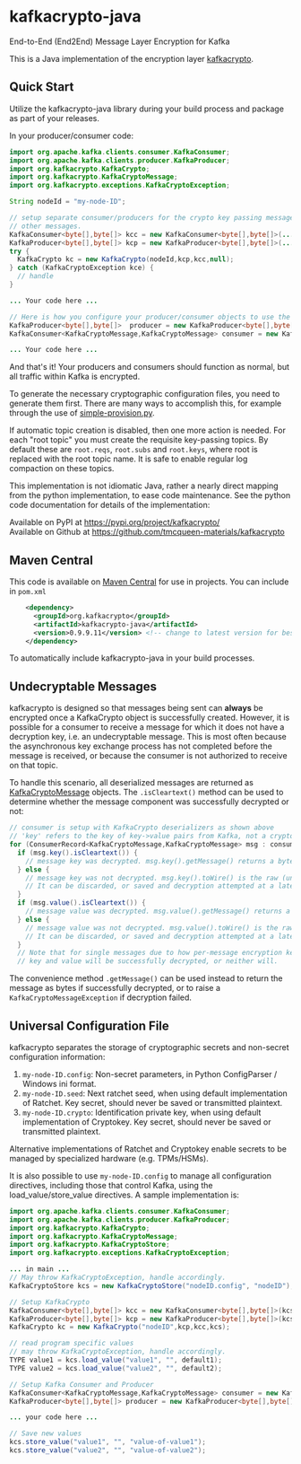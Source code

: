# kafkacrypto-java
End-to-End (End2End) Message Layer Encryption for Kafka

This is a Java implementation of the encryption layer [kafkacrypto](https://github.com/tmcqueen-materials/kafkacrypto).

## Quick Start
Utilize the kafkacrypto-java library during your build process and package as part of your releases.

In your producer/consumer code:
```java
import org.apache.kafka.clients.consumer.KafkaConsumer;
import org.apache.kafka.clients.producer.KafkaProducer;
import org.kafkacrypto.KafkaCrypto;
import org.kafkacrypto.KafkaCryptoMessage;
import org.kafkacrypto.exceptions.KafkaCryptoException;

String nodeId = "my-node-ID";

// setup separate consumer/producers for the crypto key passing messages. DO NOT use these for
// other messages.
KafkaConsumer<byte[],byte[]> kcc = new KafkaConsumer<byte[],byte[]>(...your server params and bytearray deserializers in normal form...);
KafkaProducer<byte[],byte[]> kcp = new KafkaProducer<byte[],byte[]>(...your server params and bytearray serializers in normal form...);
try {
  KafkaCrypto kc = new KafkaCrypto(nodeId,kcp,kcc,null);
} catch (KafkaCryptoException kce) {
  // handle
}

... Your code here ...

// Here is how you configure your producer/consumer objects to use the crypto (de)serializers
KafkaProducer<byte[],byte[]>  producer = new KafkaProducer<byte[],byte[]>(...,kc.getKeySerializer(), kc.getValueSerializer());
KafkaConsumer<KafkaCryptoMessage,KafkaCryptoMessage> consumer = new KafkaConsumer<KafkaCryptoMessage,KafkaCryptoMessage>(...,kc.getKeyDeserializer(), kc.getValueDeserializer());

... Your code here ...
```

And that's it! Your producers and consumers should function as normal, but all traffic within Kafka is encrypted. 

To generate the necessary cryptographic configuration files, you need to generate them first. There are many ways to accomplish this, for example through the use of [simple-provision.py](https://github.com/tmcqueen-materials/kafkacrypto/blob/master/tools/simple-provision.py).

If automatic topic creation is disabled, then one more action is needed. For each "root topic" you must create the requisite key-passing topics. By default these are `root.reqs`, `root.subs` and `root.keys`, where root is replaced with the root topic name. It is safe to enable regular log compaction on these topics.

This implementation is not idiomatic Java, rather a nearly direct mapping from the python implementation, to ease code maintenance. See the python code documentation for details of the implementation:

Available on PyPI at https://pypi.org/project/kafkacrypto/  
Available on Github at https://github.com/tmcqueen-materials/kafkacrypto

## Maven Central

This code is available on [Maven Central](https://search.maven.org/artifact/org.kafkacrypto/kafkacrypto-java) for use in projects. You can include in `pom.xml`

```xml
    <dependency>
      <groupId>org.kafkacrypto</groupId>
      <artifactId>kafkacrypto-java</artifactId>
      <version>0.9.9.11</version> <!-- change to latest version for best performance -->
    </dependency>
```

To automatically include kafkacrypto-java in your build processes.

## Undecryptable Messages
kafkacrypto is designed so that messages being sent can **always** be encrypted once a KafkaCrypto object is successfully created. However, it is possible for a consumer to receive a message for which it does not have a decryption key, i.e. an undecryptable message. This is most often because the asynchronous key exchange process has not completed before the message is received, or because the consumer is not authorized to receive on that topic. 

To handle this scenario, all deserialized messages are returned as [KafkaCryptoMessage](https://github.com/tmcqueen-materials/kafkacrypto-java/blob/master/src/main/java/org/kafkacrypto/KafkaCryptoMessage.java) objects. The `.isCleartext()` method can be used to determine whether the message component was successfully decrypted or not:
```java
// consumer is setup with KafkaCrypto deserializers as shown above
// 'key' refers to the key of key->value pairs from Kafka, not a cryptographic key
for (ConsumerRecord<KafkaCryptoMessage,KafkaCryptoMessage> msg : consumer) {
  if (msg.key().isCleartext()) {
    // message key was decrypted. msg.key().getMessage() returns a byte[] of the cleartext
  } else {
    // message key was not decrypted. msg.key().toWire() is the raw (undecrypted) message key
    // It can be discarded, or saved and decryption attempted at a later time
  }
  if (msg.value().isCleartext()) {
    // message value was decrypted. msg.value().getMessage() returns a byte[] of the cleartext
  } else {
    // message value was not decrypted. msg.value().toWire() is the raw (undecrypted) message value
    // It can be discarded, or saved and decryption attempted at a later time
  }
  // Note that for single messages due to how per-message encryption keys are derived, either both 
  // key and value will be successfully decrypted, or neither will.
```
The convenience method `.getMessage()` can be used instead to return the message as bytes if successfully decrypted, or to raise a `KafkaCryptoMessageException` if decryption failed.

## Universal Configuration File
kafkacrypto separates the storage of cryptographic secrets and non-secret configuration information:
  1. `my-node-ID.config`: Non-secret parameters, in Python ConfigParser / Windows ini format.
  1. `my-node-ID.seed`: Next ratchet seed, when using default implementation of Ratchet. Key secret, should never be saved or transmitted plaintext.
  1. `my-node-ID.crypto`: Identification private key, when using default implementation of Cryptokey. Key secret, should never be saved or transmitted plaintext.

Alternative implementations of Ratchet and Cryptokey enable secrets to be managed by specialized hardware (e.g. TPMs/HSMs).

It is also possible to use `my-node-ID.config` to manage all configuration directives, including those that control Kafka, using the load_value/store_value directives. A sample implementation is:
```java
import org.apache.kafka.clients.consumer.KafkaConsumer;
import org.apache.kafka.clients.producer.KafkaProducer;
import org.kafkacrypto.KafkaCrypto;
import org.kafkacrypto.KafkaCryptoMessage;
import org.kafkacrypto.KafkaCryptoStore;
import org.kafkacrypto.exceptions.KafkaCryptoException;

... in main ...
// May throw KafkaCryptoException, handle accordingly.
KafkaCryptoStore kcs = new KafkaCryptoStore("nodeID.config", "nodeID");

// Setup KafkaCrypto
KafkaConsumer<byte[],byte[]> kcc = new KafkaConsumer<byte[],byte[]>(kcs.get_kafka_config("consumer","crypto"));
KafkaProducer<byte[],byte[]> kcp = new KafkaProducer<byte[],byte[]>(kcs.get_kafka_config("producer","crypto"));
KafkaCrypto kc = new KafkaCrypto("nodeID",kcp,kcc,kcs);

// read program specific values
// may throw KafkaCryptoException, handle accordingly.
TYPE value1 = kcs.load_value("value1", "", default1);
TYPE value2 = kcs.load_value("value2", "", default2);

// Setup Kafka Consumer and Producer
KafkaConsumer<KafkaCryptoMessage,KafkaCryptoMessage> consumer = new KafkaConsumer<KafkaCryptoMessage,KafkaCryptoMessage>(kcs.get_kafka_config("consumer"), kc.getKeyDeserializer(), kc.getValueDeserializer());
KafkaProducer<byte[],byte[]> producer = new KafkaProducer<byte[],byte[]>(kcs.get_kafka_config("producer"), kc.getKeySerializer(), kc.getValueSerializer());

... your code here ...

// Save new values
kcs.store_value("value1", "", "value-of-value1");
kcs.store_value("value2", "", "value-of-value2");
```

